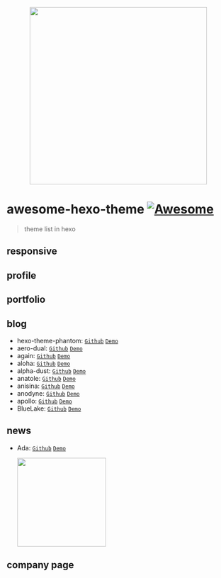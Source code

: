 <p align="center">
<img width="400" src="https://github.com/devjin0617/awesome-hexo-teheme/blob/master/logo.png?raw=true">
</p>

# awesome-hexo-theme [![Awesome](https://cdn.rawgit.com/sindresorhus/awesome/d7305f38d29fed78fa85652e3a63e154dd8e8829/media/badge.svg)](https://github.com/sindresorhus/awesome)

> theme list in hexo

## responsive


## profile


## portfolio


## blog

- hexo-theme-phantom: [`Github`](https://github.com/klugjo/hexo-theme-phantom) [`Demo`](https://html5up.net/phantom)
- aero-dual: [`Github`](https://github.com/levblanc/hexo-theme-aero-dual) [`Demo`](https://levblanc.github.io/)
- again: [`Github`](https://github.com/DrakeLeung/hexo-theme-again) [`Demo`](https://lyyourc.com)
- aloha: [`Github`](https://github.com/henryhuang/hexo-theme-aloha) [`Demo`](http://huangyijie.com/)
- alpha-dust: [`Github`](https://github.com/klugjo/hexo-theme-alpha-dust) [`Demo`](http://www.codeblocq.com/assets/projects/hexo-theme-alpha-dust/)
- anatole: [`Github`](https://github.com/Ben02/hexo-theme-Anatole) [`Demo`](http://anatole.munen.cc/)
- anisina: [`Github`](https://github.com/haojen/hexo-theme-Anisina) [`Demo`](http://haojen.github.io/)
- anodyne: [`Github`](https://github.com/klugjo/hexo-theme-anodyne) [`Demo`](http://www.codeblocq.com/assets/projects/hexo-theme-anodyne/)
- apollo: [`Github`](https://github.com/pinggod/hexo-theme-apollo) [`Demo`](http://pinggod.com/)
- BlueLake: [`Github`](https://github.com/chaooo/hexo-theme-BlueLake) [`Demo`](http://chaoo.oschina.io/)

## news

- Ada: [`Github`](https://github.com/shuiRong/hexo-theme-Ada) [`Demo`](https://shuirong.github.io/)

  <img width="200" src="https://github.com/devjin0617/awesome-hexo-theme/blob/master/images/ada.png?raw=true">

## company page

